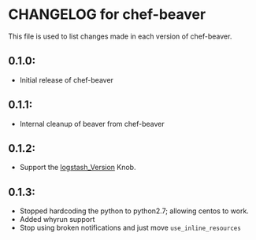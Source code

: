 # CHANGELOG for chef-beaver

This file is used to list changes made in each version of chef-beaver.

## 0.1.0:

* Initial release of chef-beaver

## 0.1.1:

* Internal cleanup of beaver from chef-beaver

## 0.1.2:

* Support the [logstash_Version](https://github.com/josegonzalez/beaver/pull/194) Knob.

## 0.1.3:

* Stopped hardcoding the python to python2.7; allowing centos to work.
* Added whyrun support
* Stop using broken notifications and just move ```use_inline_resources```

